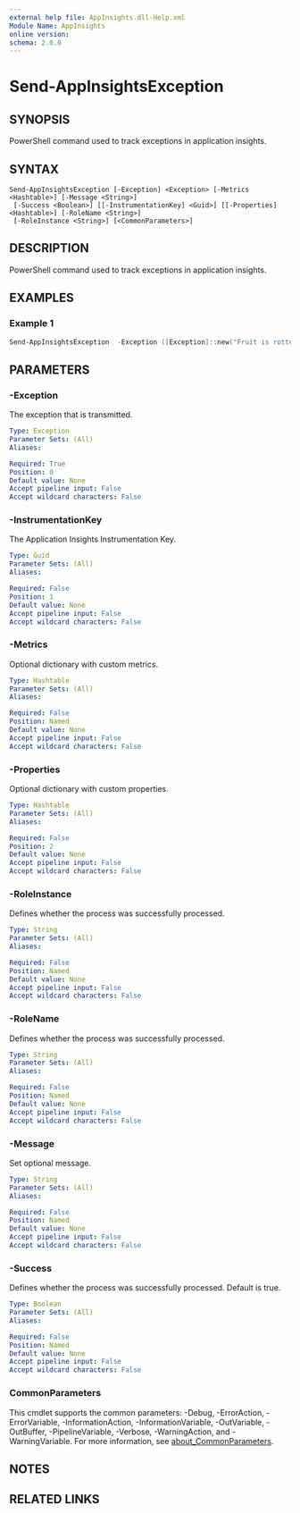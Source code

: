 ```yaml
---
external help file: AppInsights.dll-Help.xml
Module Name: AppInsights
online version:
schema: 2.0.0
---
```


# Send-AppInsightsException

## SYNOPSIS
PowerShell command used to track exceptions in application insights.

## SYNTAX

```
Send-AppInsightsException [-Exception] <Exception> [-Metrics <Hashtable>] [-Message <String>]
 [-Success <Boolean>] [[-InstrumentationKey] <Guid>] [[-Properties] <Hashtable>] [-RoleName <String>]
 [-RoleInstance <String>] [<CommonParameters>]
```

## DESCRIPTION
PowerShell command used to track exceptions in application insights.

## EXAMPLES

### Example 1
```powershell
Send-AppInsightsException  -Exception ([Exception]::new("Fruit is rotten")) -Message "It is an apple" -Properties @{ "Fruit" = "Apple" } -Metrics @{ "Weight" = 12 }
```

## PARAMETERS

### -Exception
The exception that is transmitted.

```yaml
Type: Exception
Parameter Sets: (All)
Aliases:

Required: True
Position: 0
Default value: None
Accept pipeline input: False
Accept wildcard characters: False
```

### -InstrumentationKey
The Application Insights Instrumentation Key.

```yaml
Type: Guid
Parameter Sets: (All)
Aliases:

Required: False
Position: 1
Default value: None
Accept pipeline input: False
Accept wildcard characters: False
```

### -Metrics
Optional dictionary with custom metrics.

```yaml
Type: Hashtable
Parameter Sets: (All)
Aliases:

Required: False
Position: Named
Default value: None
Accept pipeline input: False
Accept wildcard characters: False
```

### -Properties
Optional dictionary with custom properties.

```yaml
Type: Hashtable
Parameter Sets: (All)
Aliases:

Required: False
Position: 2
Default value: None
Accept pipeline input: False
Accept wildcard characters: False
```

### -RoleInstance
Defines whether the process was successfully processed.

```yaml
Type: String
Parameter Sets: (All)
Aliases:

Required: False
Position: Named
Default value: None
Accept pipeline input: False
Accept wildcard characters: False
```

### -RoleName
Defines whether the process was successfully processed.

```yaml
Type: String
Parameter Sets: (All)
Aliases:

Required: False
Position: Named
Default value: None
Accept pipeline input: False
Accept wildcard characters: False
```

### -Message
Set optional message.

```yaml
Type: String
Parameter Sets: (All)
Aliases:

Required: False
Position: Named
Default value: None
Accept pipeline input: False
Accept wildcard characters: False
```

### -Success
Defines whether the process was successfully processed. Default is true.

```yaml
Type: Boolean
Parameter Sets: (All)
Aliases:

Required: False
Position: Named
Default value: None
Accept pipeline input: False
Accept wildcard characters: False
```

### CommonParameters
This cmdlet supports the common parameters: -Debug, -ErrorAction, -ErrorVariable, -InformationAction, -InformationVariable, -OutVariable, -OutBuffer, -PipelineVariable, -Verbose, -WarningAction, and -WarningVariable. For more information, see [about_CommonParameters](http://go.microsoft.com/fwlink/?LinkID=113216).

## NOTES

## RELATED LINKS
